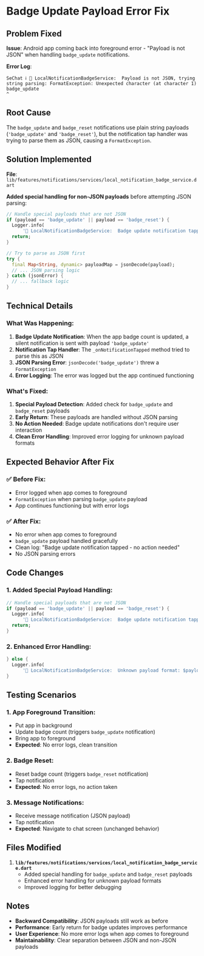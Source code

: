 # Badge Update Payload Error Fix

## Problem Fixed

**Issue**: Android app coming back into foreground error - "Payload is not JSON" when handling `badge_update` notifications.

**Error Log**:
```
SeChat ℹ️ 📱 LocalNotificationBadgeService:  Payload is not JSON, trying string parsing: FormatException: Unexpected character (at character 1)
badge_update
^
```

## Root Cause

The `badge_update` and `badge_reset` notifications use plain string payloads (`'badge_update'` and `'badge_reset'`), but the notification tap handler was trying to parse them as JSON, causing a `FormatException`.

## Solution Implemented

**File**: `lib/features/notifications/services/local_notification_badge_service.dart`

**Added special handling for non-JSON payloads** before attempting JSON parsing:

```dart
// Handle special payloads that are not JSON
if (payload == 'badge_update' || payload == 'badge_reset') {
  Logger.info(
      '📱 LocalNotificationBadgeService:  Badge update notification tapped - no action needed');
  return;
}

// Try to parse as JSON first
try {
  final Map<String, dynamic> payloadMap = jsonDecode(payload);
  // ... JSON parsing logic
} catch (jsonError) {
  // ... fallback logic
}
```

## Technical Details

### **What Was Happening:**

1. **Badge Update Notification**: When the app badge count is updated, a silent notification is sent with payload `'badge_update'`
2. **Notification Tap Handler**: The `_onNotificationTapped` method tried to parse this as JSON
3. **JSON Parsing Error**: `jsonDecode('badge_update')` threw a `FormatException`
4. **Error Logging**: The error was logged but the app continued functioning

### **What's Fixed:**

1. **Special Payload Detection**: Added check for `badge_update` and `badge_reset` payloads
2. **Early Return**: These payloads are handled without JSON parsing
3. **No Action Needed**: Badge update notifications don't require user interaction
4. **Clean Error Handling**: Improved error logging for unknown payload formats

## Expected Behavior After Fix

### ✅ **Before Fix:**
- Error logged when app comes to foreground
- `FormatException` when parsing `badge_update` payload
- App continues functioning but with error logs

### ✅ **After Fix:**
- No error when app comes to foreground
- `badge_update` payload handled gracefully
- Clean log: "Badge update notification tapped - no action needed"
- No JSON parsing errors

## Code Changes

### **1. Added Special Payload Handling:**
```dart
// Handle special payloads that are not JSON
if (payload == 'badge_update' || payload == 'badge_reset') {
  Logger.info(
      '📱 LocalNotificationBadgeService:  Badge update notification tapped - no action needed');
  return;
}
```

### **2. Enhanced Error Handling:**
```dart
} else {
  Logger.info(
      '📱 LocalNotificationBadgeService:  Unknown payload format: $payload');
}
```

## Testing Scenarios

### **1. App Foreground Transition:**
- Put app in background
- Update badge count (triggers `badge_update` notification)
- Bring app to foreground
- **Expected**: No error logs, clean transition

### **2. Badge Reset:**
- Reset badge count (triggers `badge_reset` notification)
- Tap notification
- **Expected**: No error logs, no action taken

### **3. Message Notifications:**
- Receive message notification (JSON payload)
- Tap notification
- **Expected**: Navigate to chat screen (unchanged behavior)

## Files Modified

1. **`lib/features/notifications/services/local_notification_badge_service.dart`**
   - Added special handling for `badge_update` and `badge_reset` payloads
   - Enhanced error handling for unknown payload formats
   - Improved logging for better debugging

## Notes

- **Backward Compatibility**: JSON payloads still work as before
- **Performance**: Early return for badge updates improves performance
- **User Experience**: No more error logs when app comes to foreground
- **Maintainability**: Clear separation between JSON and non-JSON payloads
